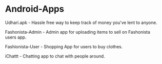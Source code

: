 # Android-Apps
Udhari.apk - Hassle free way to keep track of money you've lent to anyone.

Fashonista-Admin - Admin app for uploading items to sell on Fashonista users app.

Fashionista-User - Shopping App for users to buy clothes.

iChattt - Chatting app to chat with people around.
